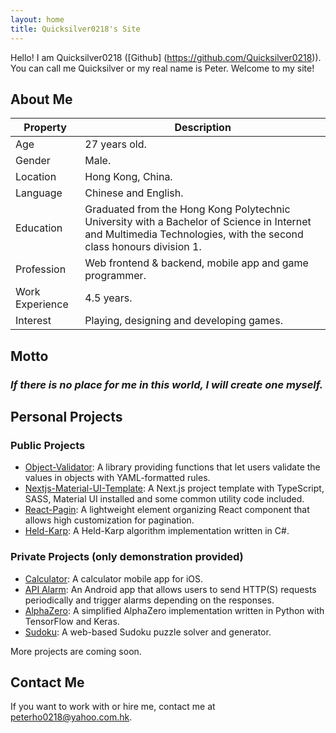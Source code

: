 ```yaml
---
layout: home
title: Quicksilver0218's Site
---
```


Hello! I am Quicksilver0218 ([Github] (https://github.com/Quicksilver0218)). You can call me Quicksilver or my real name is Peter. Welcome to my site!

## About Me

| Property | Description |
| --- | --- |
| Age | 27 years old. |
| Gender | Male. |
| Location | Hong Kong, China. |
| Language | Chinese and English. |
| Education | Graduated from the Hong Kong Polytechnic University with a Bachelor of Science in Internet and Multimedia Technologies, with the second class honours division 1. |
| Profession | Web frontend & backend, mobile app and game programmer. |
| Work Experience | 4.5 years. |
| Interest | Playing, designing and developing games. |

## Motto
### *If there is no place for me in this world, I will create one myself.*

## Personal Projects
### Public Projects
- [Object-Validator](https://github.com/Quicksilver0218/Object-Validator): A library providing functions that let users validate the values in objects with YAML-formatted rules.
- [Nextjs-Material-UI-Template](https://github.com/Quicksilver0218/Nextjs-Material-UI-Template): A Next.js project template with TypeScript, SASS, Material UI installed and some common utility code included.
- [React-Pagin](https://github.com/Quicksilver0218/React-Pagin): A lightweight element organizing React component that allows high customization for pagination.
- [Held-Karp](https://github.com/Quicksilver0218/Held-Karp): A Held-Karp algorithm implementation written in C#.

### Private Projects (only demonstration provided)
- [Calculator](/calculator): A calculator mobile app for iOS.
- [API Alarm](/api-alarm): An Android app that allows users to send HTTP(S) requests periodically and trigger alarms depending on the responses.
- [AlphaZero](/alphazero): A simplified AlphaZero implementation written in Python with TensorFlow and Keras.
- [Sudoku](/sudoku): A web-based Sudoku puzzle solver and generator.

More projects are coming soon.

## Contact Me
If you want to work with or hire me, contact me at [peterho0218@yahoo.com.hk](mailto:peterho0218@yahoo.com.hk).
